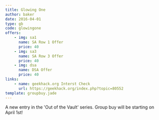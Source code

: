 ```yaml
---
title: Glowing One
author: baker
date: 2016-04-01
type: gb
code: glowingone
offers:
    - img: sa1
      name: SA Row 1 Offer
      price: 40
    - img: sa3
      name: SA Row 3 Offer
      price: 40
    - img: dsa
      name: DSA Offer
      price: 40
links:
    - name: geekhack.org Interst Check
      url: https://geekhack.org/index.php?topic=80552
template: groupbuy.jade
---
```


A new entry in the 'Out of the Vault' series. Group buy will be starting on April 1st!

<span class="more"> 
